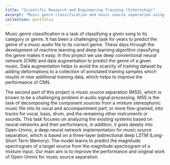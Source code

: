 ```yaml
---
title: "Scientific Research and Engineering Training (Internship)"
excerpt: "Music genre classification and music source separation using deep learning methods<br/><img src='/images/music.JPG'>"
collection: portfolio
---
```


Music genre classification is a task of classifying a given song to its category or 
genre. It has been a challenging task for years to predict the genre of a music audio 
file to its correct genre. These days through the development of machine learning 
and deep learning algorithm classifying the genre makes it easy. In this project we 
use deep conventional neural network (CNN) and data augmentation to predict the 
genre of a given music. Data augmentation helps to avoid the scarcity of training 
dataset by adding deformations to a collection of annotated training samples which 
results in new additional training data, which helps to improve the performance of 
CNN. 

The second part of this project is music source separation (MSS), which is known 
to be a challenging problem in audio signal processing. MSS is the task of 
decomposing the component sources from a mixture stereophonic music file into 
its vocal and accompaniment part, or more fine-grained, into tracks for vocal, bass, 
drum, and the remaining other instruments or sounds. This task focuses on 
analyzing the existing systems based on neural networks and their performance, in 
addition, it goes deeply into Open-Unmix, a deep neural network implementation 
for music source separation, which is based on a three-layer bidirectional deep 
LSTM (Long-Short Term Memory). The model learns to predict the magnitude 
spectrogram of a target source from the magnitude spectrogram of a mixture input. 
Our main aim is to improve the performance and original work of Open-Unmix for 
music source separation. 
